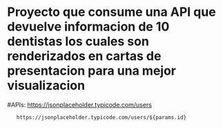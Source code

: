 # Proyecto que consume una API que devuelve informacion de 10 dentistas los cuales son renderizados en cartas de presentacion para una mejor visualizacion

#APIs: 
       https://jsonplaceholder.typicode.com/users

       https://jsonplaceholder.typicode.com/users/${params.id}
